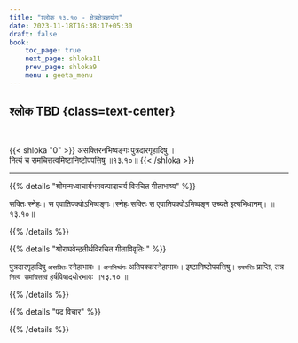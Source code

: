 ```yaml
---
title: "श्लोक १३.१० - क्षेत्रक्षेत्रज्ञयोग"
date: 2023-11-18T16:38:17+05:30
draft: false
book:
    toc_page: true
    next_page: shloka11
    prev_page: shloka9
    menu : geeta_menu
---
```




## श्लोक TBD {class=text-center}

<br/>

{{< shloka  "0"  >}}
असक्तिरनभिष्वङ्गः पुत्रदारगृहादिषु ।    
नित्यं च समचित्तत्वमिष्टानिष्टोपपत्तिषु ॥१३.१०॥
{{< /shloka >}}

---


{{% details "श्रीमन्मध्वाचार्यभगवत्पादाचर्य विरचित  गीताभाष्य" %}}

सक्तिः स्नेहः। स एवातिपक्वोऽभिष्वङ्गः।स्नेहः सक्तिः स 
एवातिपक्वोऽभिष्वङ्ग उच्यते इत्यभिधानम्। ॥१३.१०॥

{{% /details %}}



{{% details "श्रीराघवेन्द्रतीर्थविरचित गीताविवृतिः " %}}

पुत्रदारगृहादिषु `असक्तिः` स्नेहाभावः । `अनभिष्वंगः`
अतिपक्कस्नेहाभावः। इष्टानिष्टोपपत्तिषु। `उपपत्तिः` प्राप्ति, 
तत्र `नित्यं समचित्तत्वं` हर्षविषादयोरभावः ॥१३.१० ॥

{{% /details %}}



{{% details "पद विचार" %}}


{{% /details %}}
